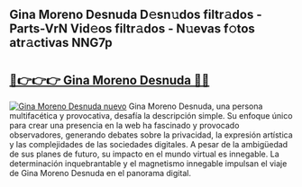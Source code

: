 ## Gina Moreno Desnuda D𝚎sn𝚞dos filtr𝚊dos - Parts-VrN Vid𝚎os filtr𝚊dos - N𝚞evas f𝚘tos atr𝚊ctivas NNG7p

# <h2><a href="http://mb8itq.tromn.icu/?c=Gina+Moreno+Desnuda">🔗👉👉👉 Gina Moreno Desnuda 🔗🔗</a></h2>

[![Gina Moreno Desnuda nuevo](https://i.imgur.com/pEAQMta.gif)](http://mb8itq.tromn.icu/?c=Gina+Moreno+Desnuda)
Gina Moreno Desnuda, una persona multifacética y provocativa, desafía la descripción simple. Su enfoque único para crear una presencia en la web ha fascinado y provocado observadores, generando debates sobre la privacidad, la expresión artística y las complejidades de las sociedades digitales. A pesar de la ambigüedad de sus planes de futuro, su impacto en el mundo virtual es innegable. La determinación inquebrantable y el magnetismo innegable impulsan el viaje de Gina Moreno Desnuda en el panorama digital.
